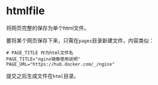 # htmlfile
将网页完整的保存为单个html文件。

要将某个网页保存下来，只需在`pages`目录新建文件，内容类似：
```
# PAGE_TITLE 作为html文件名
PAGE_TITLE="nginx镜像使用说明"
PAGE_URL="https://hub.docker.com/_/nginx"
```
提交之后生成文件在`html`目录。
